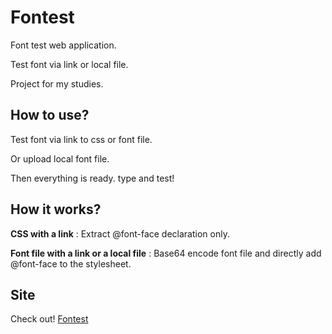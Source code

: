 # Fontest

Font test web application.

Test font via link or local file.

Project for my studies.

## How to use?
Test font via link to css or font file.

Or upload local font file.

Then everything is ready. type and test!
## How it works?
**CSS with a link** : Extract @font-face declaration only. 

**Font file with a link or a local file** : Base64 encode font file and directly add @font-face to the stylesheet.

## Site
Check out!
[Fontest](http://fontest.me)


